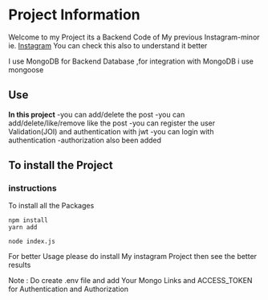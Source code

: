 # Project Information

Welcome to my Project its a Backend Code of My previous Instagram-minor ie. [Instagram](https://github.com/mukulkathuria/instagramPosts-minor) You can check this also to understand it better 


I use MongoDB for Backend Database ,for integration with MongoDB i use mongoose

## Use

**In this project** 
 -you can add/delete the post
 -you can  add/delete/like/remove like the post
 -you can register the user Validation(JOI) and authentication with jwt
 -you can login with authentication
 -authorization also been added

 ## To install the Project 

 ### instructions 
 To install all the Packages

 ```
 npm install
 yarn add

 node index.js
 ```
 
 For better Usage please do install My instagram Project then see the better results

 Note : Do create .env file and add Your Mongo Links and ACCESS_TOKEN for Authentication and Authorization

